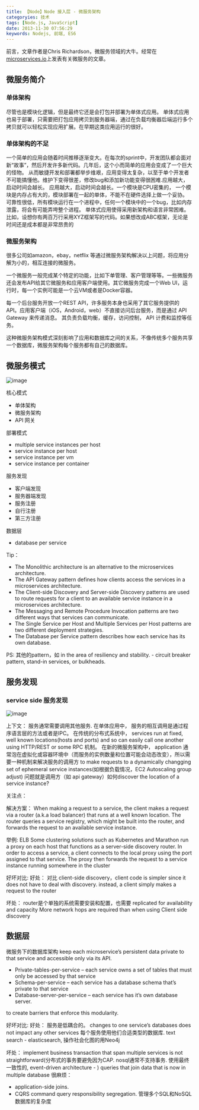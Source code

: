 ```yaml
---
title: 【Node】Node 接入层 - 微服务架构
categoryies: 技术
tags: [Node.js, JavaScript]
date: 2013-11-30 07:56:29
keywords: Nodejs, 前端, ES6
---
```



前言，文章作者是Chris Richardson，微服务领域的大牛。经常在[microservices.io](http://microservices.io)上发表有关微服务的文章。

## 微服务简介

### 单体架构
尽管也是模块化逻辑，但是最终它还是会打包并部署为单体式应用。
单体式应用也易于部署，只需要把打包应用拷贝到服务器端，通过在负载均衡器后端运行多个拷贝就可以轻松实现应用扩展。在早期这类应用运行的很好。

### 单体架构的不足
一个简单的应用会随着时间推移逐渐变大。在每次的sprint中，开发团队都会面对新“故事”，然后开发许多新代码。几年后，这个小而简单的应用会变成了一个巨大的怪物。
从而敏捷开发和部署都举步维艰，应用变得太复杂，以至于单个开发者不可能搞懂他。维护下变得很差，修改bug和添加新功能变得很困难.应用越大，启动时间会越长。
应用越大，启动时间会越长。一个模块是CPU密集的， 一个模块是内存占有大的，模块部署在一起的单体，不能不在硬件选择上做一个妥协。
可靠性很低，所有模块运行在一个进程中，任何一个模块中的一个bug，比如内存泄露，将会有可能弄垮整个进程。
单体式应用使得采用新架构和语言非常困难。比如，设想你有两百万行采用XYZ框架写的代码。如果想改成ABC框架，无论是时间还是成本都是非常昂贵的

### 微服务架构
很多公司如amazon，ebay，netflix 等通过微服务架构解决以上问题，将应用分解为小的，相互连接的微服务。

一个微服务一般完成某个特定的功能，比如下单管理、客户管理等等。一些微服务还会发布API给其它微服务和应用客户端使用。其它微服务完成一个Web UI，运行时，每一个实例可能是一个云VM或者是Docker容器。

每一个后台服务开放一个REST API，许多服务本身也采用了其它服务提供的API。应用客户端（iOS，Android，web）不直接访问后台服务，而是通过 API Gateway 来传递消息。 其负责负载均衡，缓存，访问控制， API 计费和监控等任务。

这种微服务架构模式深刻影响了应用和数据库之间的关系，不像传统多个服务共享一个数据库，微服务架构每个服务都有自己的数据库。

## 微服务模式

![image](https://cloud.githubusercontent.com/assets/697853/11462376/5d3d46ac-974e-11e5-9cc5-cbc6349e2fc1.png)


核心模式
- 单体架构
- 微服务架构
- API 网关

部署模式
- multiple service instances per host
- service instance per host
- service instance per vm
- service instance per container

服务发现
- 客户端发现
- 服务器端发现
- 服务注册
- 自行注册
- 第三方注册

数据层
- database per service

Tip：

- The Monolithic architecture is an alternative to the microservices architecture.
- The API Gateway pattern defines how clients access the services in a microservices architecture.
- The Client-side Discovery and Server-side Discovery patterns are used to route requests for a client to an available service instance in a microservices architecture.
- The Messaging and Remote Procedure Invocation patterns are two different ways that services can communicate.
- The Single Service per Host and Multiple Services per Host patterns are two different deployment strategies.
- The Database per Service pattern describes how each service has its own database.


PS:
其他的pattern，如 in the area of resiliency and stability. - circuit breaker pattern, stand-in services, or bulkheads.

## 服务发现

### service side 服务发现

![image](https://cloud.githubusercontent.com/assets/697853/11462378/6c14da82-974e-11e5-92fe-4fb94bd86b83.png)


上下文：
服务通常需要调用其他服务.  在单体应用中， 服务的相互调用是通过程序语言层的方法或者是IPC。
在传统的分布式系统中， services run at fixed, well known locations(hosts and ports) and so can easily call one another using HTTP/REST or some RPC 机制。
在新的微服务架构中， application 通常泡在虚拟化或容器环境中（而服务的实例数量和位置可能会动态改变），所以需要一种机制来解决服务的调用方 to make requests to a dynamically changging set of ephemeral service instances(如根据负载情况，EC2 Autoscaling group adjust) 问题就是调用方（如 api gateway）如何discover the location of a service instance?

关注点：

解决方案：
When making a request to a service, the client makes a request via a router (a.k.a load balancer) that runs at a well known location. The router queries a service registry, which might be built into the router, and forwards the request to an available service instance.

举例:
ELB
Some clustering solutions such as Kubernetes and Marathon run a proxy on each host that functions as a server-side discovery router. In order to access a service, a client connects to the local proxy using the port assigned to that service. The proxy then forwards the request to a service instance running somewhere in the cluster

好坏对比:
好处：
对比 client-side discovery，client code is simpler since it does not have to deal with discovery. instead, a client simply makes a request to the router

坏处：
router是个单独的系统需要安装和配置，也需要 replicated for availability and capacity
More network hops are required than when using Client side discovery


## 数据层

微服务下的数据库架构
keep each microservice’s persistent data private to that service and accessible only via its API.

- Private-tables-per-service – each service owns a set of tables that must only be accessed by that service
- Schema-per-service – each service has a database schema that’s private to that service
- Database-server-per-service – each service has it’s own database server.

to create barriers that enforce this modularity.

好坏对比:
好处：
服务是低耦合的。 changes to one service’s databases does not impact any other services
每个服务使用他们合适类型的数据库. text search - elasticsearch, 操作社会化图的用Neo4j

坏处：
implement business transaction that span multiple services is not straightforward(分布式的事务要避免因为CAP. nosql通常不支持事务. 使用最终一致性的, event-driven architecture - )
queries that join data that is now in multiple database 很麻烦：
- application-side joins.
- CQRS command query responsibility segregation.
管理多个SQL和NoSQL数据库的复杂度

